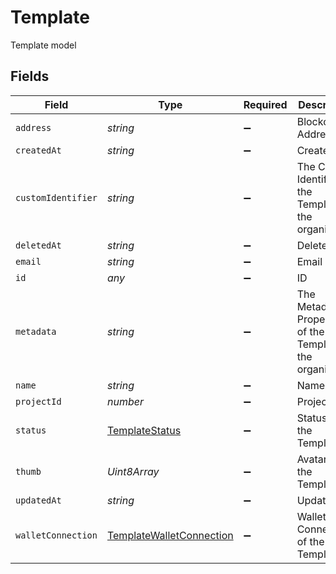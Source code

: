 # Template

Template model


## Fields

| Field                                                                       | Type                                                                        | Required                                                                    | Description                                                                 | Example                                                                     |
| --------------------------------------------------------------------------- | --------------------------------------------------------------------------- | --------------------------------------------------------------------------- | --------------------------------------------------------------------------- | --------------------------------------------------------------------------- |
| `address`                                                                   | *string*                                                                    | :heavy_minus_sign:                                                          | Blockchain Address                                                          | 0xb30401952A0648849816Bc99Af08F2369A5bB98C                                  |
| `createdAt`                                                                 | *string*                                                                    | :heavy_minus_sign:                                                          | Created at                                                                  | 2020-01-27 17:50:45                                                         |
| `customIdentifier`                                                          | *string*                                                                    | :heavy_minus_sign:                                                          | The Custom Identifier of the Template in the organization                   | org-user-123                                                                |
| `deletedAt`                                                                 | *string*                                                                    | :heavy_minus_sign:                                                          | Deleted at                                                                  | 2020-01-27 17:50:45                                                         |
| `email`                                                                     | *string*                                                                    | :heavy_minus_sign:                                                          | Email                                                                       |                                                                             |
| `id`                                                                        | *any*                                                                       | :heavy_minus_sign:                                                          | ID                                                                          | 99bb9ba9-45ec-4f27-a6e2-2e7c11667350                                        |
| `metadata`                                                                  | *string*                                                                    | :heavy_minus_sign:                                                          | The Metadata Properties of the Template in the organization                 | [object Object],[object Object]                                             |
| `name`                                                                      | *string*                                                                    | :heavy_minus_sign:                                                          | Name                                                                        |                                                                             |
| `projectId`                                                                 | *number*                                                                    | :heavy_minus_sign:                                                          | Project ID                                                                  | 99bb9ba9-45ec-4f27-a6e2-2e7c11667350                                        |
| `status`                                                                    | [TemplateStatus](../../models/shared/templatestatus.md)                     | :heavy_minus_sign:                                                          | Status of the Template                                                      | ACTIVE                                                                      |
| `thumb`                                                                     | *Uint8Array*                                                                | :heavy_minus_sign:                                                          | Avatar of the Template                                                      | /tmp/file1                                                                  |
| `updatedAt`                                                                 | *string*                                                                    | :heavy_minus_sign:                                                          | Updated at                                                                  | 2020-01-27 17:50:45                                                         |
| `walletConnection`                                                          | [TemplateWalletConnection](../../models/shared/templatewalletconnection.md) | :heavy_minus_sign:                                                          | Wallet Connection of the Template                                           | LEGIT_WALLET                                                                |